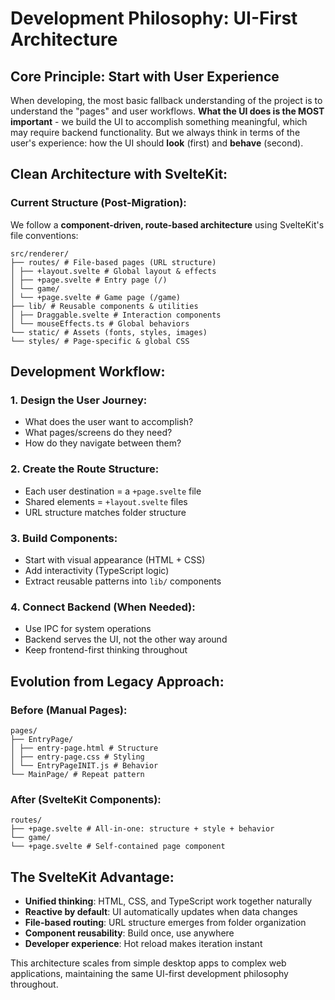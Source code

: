 # Development Philosophy: UI-First Architecture

## Core Principle: Start with User Experience

When developing, the most basic fallback understanding of the project is to understand the "pages" and user workflows. **What the UI does is the MOST important** - we build the UI to accomplish something meaningful, which may require backend functionality. But we always think in terms of the user's experience: how the UI should **look** (first) and **behave** (second).

## Clean Architecture with SvelteKit:

### **Current Structure (Post-Migration):**
We follow a **component-driven, route-based architecture** using SvelteKit's file conventions:

```
src/renderer/
├── routes/ # File-based pages (URL structure)
│ ├── +layout.svelte # Global layout & effects
│ ├── +page.svelte # Entry page (/)
│ └── game/
│ └── +page.svelte # Game page (/game)
├── lib/ # Reusable components & utilities
│ ├── Draggable.svelte # Interaction components
│ └── mouseEffects.ts # Global behaviors
└── static/ # Assets (fonts, styles, images)
└── styles/ # Page-specific & global CSS
```

## Development Workflow:

### **1. Design the User Journey:**
- What does the user want to accomplish?
- What pages/screens do they need?
- How do they navigate between them?

### **2. Create the Route Structure:**
- Each user destination = a `+page.svelte` file
- Shared elements = `+layout.svelte` files
- URL structure matches folder structure

### **3. Build Components:**
- Start with visual appearance (HTML + CSS)
- Add interactivity (TypeScript logic)
- Extract reusable patterns into `lib/` components

### **4. Connect Backend (When Needed):**
- Use IPC for system operations
- Backend serves the UI, not the other way around
- Keep frontend-first thinking throughout

## Evolution from Legacy Approach:

### **Before (Manual Pages):**

```
pages/
├── EntryPage/
│ ├── entry-page.html # Structure
│ ├── entry-page.css # Styling
│ └── EntryPageINIT.js # Behavior
└── MainPage/ # Repeat pattern
```

### **After (SvelteKit Components):**

```
routes/
├── +page.svelte # All-in-one: structure + style + behavior
└── game/
└── +page.svelte # Self-contained page component
```

## The SvelteKit Advantage:

- **Unified thinking**: HTML, CSS, and TypeScript work together naturally
- **Reactive by default**: UI automatically updates when data changes
- **File-based routing**: URL structure emerges from folder organization
- **Component reusability**: Build once, use anywhere
- **Developer experience**: Hot reload makes iteration instant

This architecture scales from simple desktop apps to complex web applications, maintaining the same UI-first development philosophy throughout.